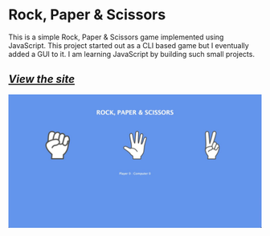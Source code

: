 # Rock, Paper & Scissors
This is a simple Rock, Paper &amp; Scissors game implemented using JavaScript. This project started out as a CLI based game but I eventually added a GUI to it. I am learning JavaScript by building such small projects.


## _[View the site](https://anirudhv98.github.io/RockPaperScissors/)_



<img src = "https://github.com/anirudhv98/RockPaperScissors/blob/main/images/preview.jpeg" width = "600">

